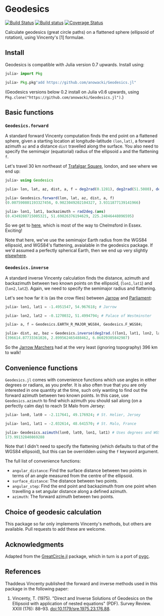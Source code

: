 # Geodesics

[![Build Status](https://travis-ci.org/anowacki/Geodesics.jl.svg?branch=master)](https://travis-ci.org/anowacki/Geodesics.jl)
[![Build status](https://ci.appveyor.com/api/projects/status/dkoftilnbhhrrpcp?svg=true)](https://ci.appveyor.com/project/AndyNowacki/geodesics-jl)
[![Coverage Status](https://coveralls.io/repos/github/anowacki/Geodesics.jl/badge.svg?branch=master)](https://coveralls.io/github/anowacki/Geodesics.jl?branch=master)

Calculate geodesics (great circle paths) on a flattened sphere (ellipsoid of
rotation), using Vincenty's [1] formulae.

## Install

Geodesics is compatible with Julia version 0.7 upwards.  Install using:

```julia
julia> import Pkg

julia> Pkg.pkg"add https://github.com/anowacki/Geodesics.jl"
```

(Geodesics versions below 0.2 install on Julia v0.6 upwards, using `Pkg.clone("https://github.com/anowacki/Geodesics.jl")`.)

## Basic functions

### `Geodesics.forward`

A standard forward Vincenty computation finds the end point on a flattened sphere,
given a starting location at longitude-latitude `(lon,lat)`, a forward azimuth `az`
and a distance `dist` travelled along the surface.  You also need to specify the
semimajor (equatorial) radius of the ellipsoid `a` and the flattening `f`.

Let's travel 30 km northeast of
[Trafalgar Square](https://www.google.co.uk/maps/place/Trafalgar+Square/@51.50809,-0.1302376,17z/),
london, and see where we end up:

```julia
julia> using Geodesics

julia> lon, lat, az, dist, a, f = deg2rad(0.1281), deg2rad(51.5080), deg2rad(45), 30_000, Geodesics.EARTH_R_MAJOR_WGS84, Geodesics.F_WGS84

julia> Geodesics.forward(lon, lat, az, dist, a, f)
(0.007590801193327456, 0.9023049202104327, 3.9311877139141966)

julia> lon1, lat1, backazimuth = rad2deg.(ans)
(0.4349208715005321, 51.69826376194629, 225.24046448096595)
```

So we get to [here](https://www.google.com/maps/place/51.69826376194629,0.4349208715005321),
which is most of the way to Chelmsford in Essex.  Exciting!

Note that here, we've use the semimajor Earth radius from the WGS84 ellipsoid,
and WGS84's flattening, avaialable in the geodesics package.  If we'd assumed a
perfectly spherical Earth, then we end up very slightly
[elsewhere](https://www.google.com/maps/place/51.698479560055226,0.4360730564880621).

### `Geodesics.inverse`

A standard inverse Vincenty calculation finds the distance, azimuth and backazimuth
between two known points on the ellipsoid, (`lon1,lat1`) and (`lon2,lat2`).  Again,
we need to specify the semimajor radius and flattening.

Let's see how far it is (as the crow flies) between
[Jarrow](https://en.wikipedia.org/wiki/Jarrow) and
[Parliament](https://en.wikipedia.org/wiki/Palace_of_Westminster):

```julia
julia> lon1, lat1 = -1.4951547, 54.967618; # Jarrow

julia> lon2, lat2 = -0.1270032, 51.4994794; # Palace of Westminster

julia> a, f = Geodesics.EARTH_R_MAJOR_WGS84, Geodesics.F_WGS84;

julia> dist, az, baz = Geodesics.inverse(deg2rad.((lon1, lat1, lon2, lat2))..., a, f)
(396614.87733361026, 2.899562465488462, 6.06029305842987)
```

So the [Jarrow Marchers](https://en.wikipedia.org/wiki/Jarrow_March) had at the very least
(ignoring topography) 396 km to walk!


## Convenience functions

`Geodesics.jl` comes with convenience functions which use angles in either degrees
or radians, as you prefer.  It is also often true that you are only interested in
one quantity at the time, such only wanting to find out the forward azimuth between
two known points.  In this case, use `Geodesics.azimuth` to find which azimuth you should
sail along (on a perfectly calm day) to reach St Malo from Jersey:

```julia
julia> lon0, lat0 = -2.117641, 49.176924; # St. Helier, Jersey

julia> lon1, lat1 = -2.032614, 48.641570; # St. Malo, France

julia> Geodesics.azimuth(lon0, lat0, lon1, lat1) # Uses degrees and WGS84 ellipsoid by default
173.99132840869288
```

Note that I didn't need to specify the flattening (which defaults to that of
the WGS84 ellipsoid), but this can be overridden using the `f` keyword argument.

The full list of convenience functions:

- `angular_distance`: Find the surface distance between two points in terms of
  an angle measured from the centre of the ellipsoid.
- `surface_distance`: The distance between two points.
- `angular_step`: Find the end point and backazimuth from one point when travelling
  a set angular distance along a defined azimuth.
- `azimuth`: The forward azimuth between two points.


## Choice of geodesic calculation

This package so far only implements Vincenty's methods, but others are available.
Pull requests to add these are welcome.

## Acknowledgments

Adapted from the [GreatCircle.jl](https://github.com/acrosby/GreatCircle.jl)
package, which in turn is a port of [pygc](https://github.com/axiom-data-science/pygc/).

## References

Thaddeus Vincenty published the forward and inverse methods used in this package in
the following paper:

1. Vincenty, T. (1975). "Direct and Inverse Solutions of Geodesics on the Ellipsoid with
   application of nested equations" (PDF). Survey Review. XXIII (176): 88–93. [doi:10.1179/sre.1975.23.176.88](https://doi.org/10.1179/sre.1975.23.176.88).
